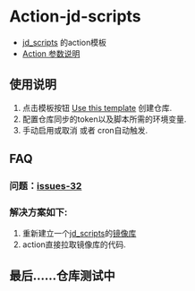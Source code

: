 # Action-jd-scripts

- [jd_scripts](https://github.com/lxk0301/jd_scripts) 的action模板
- [Action 参数说明](https://github.com/lxk0301/jd_scripts/blob/master/githubAction.md)

## 使用说明

1. 点击模板按钮 [Use this template](https://github.com/DingChang90/jd/generate) 创建仓库.
2. 配置仓库同步的token以及脚本所需的环境变量.
3. 手动启用或取消 或者 cron自动触发.

## FAQ

### 问题：[issues-32](https://github.com/lxk0301/jd_scripts/issues/32)

### 解决方案如下:

1. 重新建立一个[jd_scripts](https://github.com/lxk0301/jd_scripts)的[镜像库](https://github.com/zdrka/jd_scripts_mirror)
2. action直接拉取镜像库的代码.

## 最后......仓库测试中
